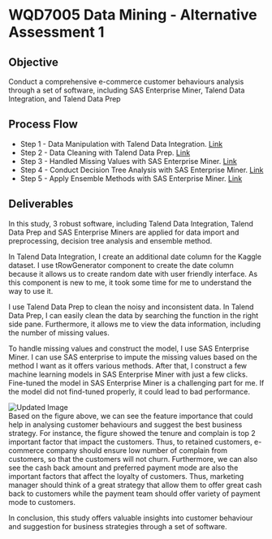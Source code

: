# WQD7005 Data Mining - Alternative Assessment 1
## Objective
Conduct a comprehensive e-commerce customer behaviours analysis through a set of software, including SAS Enterprise Miner, Talend Data Integration, and Talend Data Prep

## Process Flow
- Step 1 - Data Manipulation with Talend Data Integration. [Link](https://github.com/weilai0807/WQD7005_AA1/blob/main/Talend%20Data%20Integration/README.md)
- Step 2 - Data Cleaning with Talend Data Prep. [Link](https://github.com/weilai0807/WQD7005_AA1/blob/main/Talend%20Data%20Prep/README.md)
- Step 3 - Handled Missing Values with SAS Enterprise Miner. [Link](https://github.com/weilai0807/WQD7005_AA1/blob/main/SAS%20Enterprise%20Miner/Data%20Imputation.md)
- Step 4 - Conduct Decision Tree Analysis with SAS Enterprise Miner. [Link](https://github.com/weilai0807/WQD7005_AA1/blob/main/SAS%20Enterprise%20Miner/Decision%20Tree%20Analysis.md)
- Step 5 - Apply Ensemble Methods with SAS Enterprise Miner. [Link](https://github.com/weilai0807/WQD7005_AA1/blob/main/SAS%20Enterprise%20Miner/Ensemble%20Methods.md)

## Deliverables
In this study, 3 robust software, including Talend Data Integration, Talend Data Prep and SAS Enterprise Miners are applied for data import and preprocessing, decision tree analysis and ensemble method.  

In Talend Data Integration, I create an additional date column for the Kaggle dataset. I use tRowGenerator component to create the date column because it allows us to create random date with user friendly interface. As this component is new to me, it took some time for me to understand the way to use it.  

I use Talend Data Prep to clean the noisy and inconsistent data. In Talend Data Prep, I can easily clean the data by searching the function in the right side pane. Furthermore, it allows me to view the data information, including the number of missing values.  

To handle missing values and construct the model, I use SAS Enterprise Miner. I can use SAS enterprise to impute the missing values based on the method I want as it offers various methods. After that, I construct a few machine learning models in SAS Enterprise Miner with just a few clicks. Fine-tuned the model in SAS Enterprise Miner is a challenging part for me. If the model did not find-tuned properly, it could lead to bad performance.  

![Updated Image](https://github.com/weilai0807/WQD7005_AA1/blob/main/SAS%20Enterprise%20Miner/DecisionTreeResult_2.png)  
Based on the figure above, we can see the feature importance that could help in analysing customer behaviours and suggest the best business strategy. For instance, the figure showed the tenure and complain is top 2 important factor that impact the customers. Thus, to retained customers, e-commerce company should ensure low number of complain from customers, so that the customers will not churn. Furthermore, we can also see the cash back amount and preferred payment mode are also the important factors that affect the loyalty of customers. Thus, marketing manager should think of a great strategy that allow them to offer great cash back to customers while the payment team should offer variety of payment mode to customers.  

In conclusion, this study offers valuable insights into customer behaviour and suggestion for business strategies through a set of software.  

